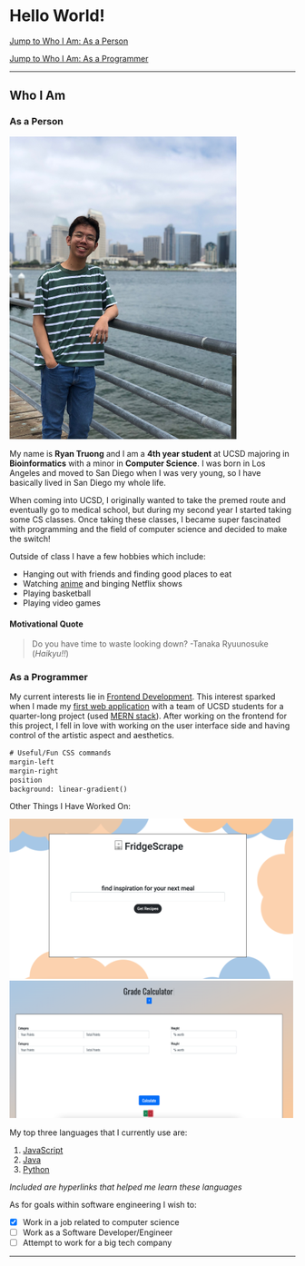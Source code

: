 # Hello World!
[Jump to Who I Am: As a Person](#as-a-person)

[Jump to Who I Am: As a Programmer](#as-a-programmer)

---
## Who I Am
### As a Person


<img src="./personalpicture.jpg" alt="personal picture" width = "400">

My name is **Ryan Truong** and I am a **4th year student** at UCSD majoring in **Bioinformatics** with a minor in **Computer Science**. I was born in Los Angeles and moved to San Diego when I was very young, so I have basically lived in San Diego my whole life. 

When coming into UCSD, I originally wanted to take the premed route and eventually go to medical school, but during my second year I started taking some CS classes. Once taking these classes, I became super fascinated with programming and the field of computer science and decided to make the switch!

Outside of class I have a few hobbies which include:
- Hanging out with friends and finding good places to eat
- Watching [anime](#motivational-quote) and binging Netflix shows
- Playing basketball
- Playing video games

#### Motivational Quote
> Do you have time to waste looking down?
> -Tanaka Ryuunosuke (*Haikyu!!*)

### As a Programmer
My current interests lie in [Frontend Development](https://www.w3schools.com/howto/howto_blog_become_frontenddev.asp). This interest sparked when I made my [first web application](https://github.com/acmucsd-projects/team-piplup-wi22) with a team of UCSD students for a quarter-long project (used [MERN stack](MERN.png)). After working on the frontend for this project, I fell in love with working on the user interface side and having control of the artistic aspect and aesthetics.

```
# Useful/Fun CSS commands
margin-left
margin-right
position
background: linear-gradient()
```

Other Things I Have Worked On:

<img src="./fridgescrape.png" alt="fridgescrape" width = "500">
<img src="./gradecalc.png" alt="gradecalc" width = "500">

My top three languages that I currently use are:
1. [JavaScript](https://www.freecodecamp.org/learn/javascript-algorithms-and-data-structures/#basic-javascript)
2. [Java](https://ucsd-cse11-f21.github.io/)
3. [Python](https://www.py4e.com/)

*Included are hyperlinks that helped me learn these languages*

As for goals within software engineering I wish to:
- [x] Work in a job related to computer science
- [ ] Work as a Software Developer/Engineer
- [ ] Attempt to work for a big tech company

---
